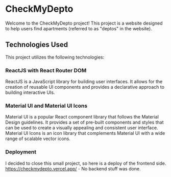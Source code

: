 # CheckMyDepto

Welcome to the CheckMyDepto project! This project is a website designed to help users find apartments (referred to as "deptos" in the website). 

## Technologies Used

This project utilizes the following technologies:

### ReactJS with React Router DOM

ReactJS is a JavaScript library for building user interfaces. It allows for the creation of reusable UI components and provides a declarative approach to building interactive UIs.

### Material UI and Material UI Icons

Material UI is a popular React component library that follows the Material Design guidelines. It provides a set of pre-built components and styles that can be used to create a visually appealing and consistent user interface. Material UI Icons is an icon library that complements Material UI with a wide range of scalable vector icons.

### Deployment

I decided to close this small project, so here is a deploy of the frontend side. https://checkmydepto.vercel.app/ - No backend stuff was done.
